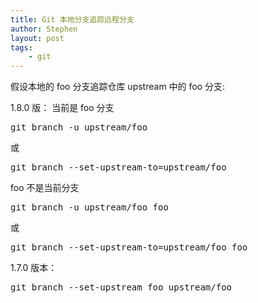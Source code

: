 ```yaml
---
title: Git 本地分支追踪远程分支
author: Stephen
layout: post
tags:
    - git
---
```

假设本地的 foo 分支追踪仓库 upstream 中的 foo 分支:

1.8.0 版：
当前是 foo 分支
<pre>
git branch -u upstream/foo
</pre>
或
<pre>
git branch --set-upstream-to=upstream/foo
</pre>


foo 不是当前分支
<pre>
git branch -u upstream/foo foo
</pre>
或
<pre>
git branch --set-upstream-to=upstream/foo foo
</pre>

1.7.0 版本：
<pre>
git branch --set-upstream foo upstream/foo
</pre>

